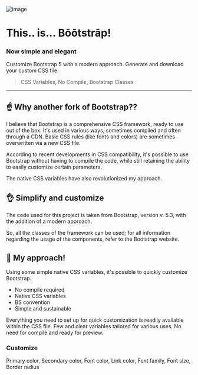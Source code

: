 ![image](https://getapp-it.github.io/simplify-bootstrap/img/share.jpg)

# This.. is... Bōōtstrāp!
### Now simple and elegant

Customize Bootstrap 5 with a modern approach.
Generate and download your custom CSS file.

> CSS Variables, No Compile, Bootstrap Classes

---

## ☝️ Why another fork of Bootstrap??
I believe that Bootstrap is a comprehensive CSS framework, ready to use out of the box. It's used in various ways, sometimes compiled and often through a CDN. Basic CSS rules (like fonts and colors) are sometimes overwritten via a new CSS file.

According to recent developments in CSS compatibility, it's possible to use Bootstrap without having to compile the code, while still retaining the ability to easily customize certain parameters.

The native CSS variables have also revolutionized my approach.

## 👌 Simplify and customize
The code used for this project is taken from Bootstrap, version v. 5.3, with the addition of a modern approach.

So, all the classes of the framework can be used; for all information regarding the usage of the components, refer to the Bootstrap website.


## 🖖 My approach!
Using some simple native CSS variables, it's possible to quickly customize Bootstrap.

- No compile required
- Native CSS variables
- BS convention
- Simple and sustainable

Everything you need to set up for quick customization is readily available within the CSS file. Few and clear variables tailored for various uses. No need for compile and ready for preview.

### Customize
Primary color, Secondary color, Font color, Link color, Font family, Font size, Border radius
